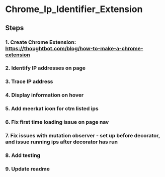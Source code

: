 # Chrome_Ip_Identifier_Extension

## Steps
### 1. Create Chrome Extension: https://thoughtbot.com/blog/how-to-make-a-chrome-extension
### 2. Identify IP addresses on page
### 3. Trace IP address

### 4. Display information on hover
### 5. Add meerkat icon for ctm listed ips
### 6. Fix first time loading issue on page nav
### 7. Fix issues with mutation observer - set up before decorator, and issue running ips after decorator has run
### 8. Add testing
### 9. Update readme
